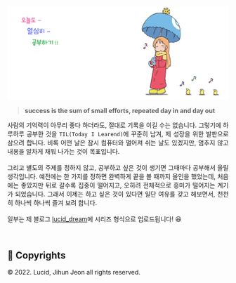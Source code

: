 ![Thumbnail](./assets/readme.jpg)

> **success is the sum of small efforts, repeated day in and day out**

<p align="justify">
사람의 기억력이 아무리 좋다 하더라도, 절대로 기록을 이길 수는 없습니다. 그렇기에 하루하루 공부한 것을 <code>TIL(Today I Learend)</code>에 꾸준히 남겨, 제 성장을 위한 발판으로 삼으려 합니다. 비록 어떤 날은 잠시 컴퓨터와 멀어져 쉬는 날도 있겠지만, 멈추지 않고 내용을 알차게 채워 나가는 것이 목표입니다. 
<br><br>
그리고 별도의 주제를 정하지 않고, 공부하고 싶은 것이 생기면 그때마다 공부해서 올릴 생각입니다. 예전에는 한 가지를 정하면 완벽하게 끝을 볼 때까지 올인을 했었는데, 처음에는 좋았지만 뒤로 갈수록 집중이 떨어지고, 오히려 전체적으로 흥미가 떨어지는 계기가 되었습니다. 그래서 이제는 하고 싶은 것이 있다면 일단 여유를 갖고 해보면서, 천천히 하나씩 하나씩 즐겨 보려 합니다.
<br><br>
일부는 제 블로그 <a href="https://lucid-dream.net">lucid_dream</a>에 시리즈 형식으로 업로드됩니다! 😆
</p>

<br />

## 📌 Copyrights

© 2022. Lucid, Jihun Jeon all rights reserved.
